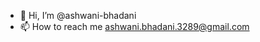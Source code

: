 - 👋 Hi, I’m @ashwani-bhadani
- 📫 How to reach me ashwani.bhadani.3289@gmail.com

<!---
ashwani-bhadani/ashwani-bhadani is a ✨ special ✨ repository because its `README.md` (this file) appears on your GitHub profile.
You can click the Preview link to take a look at your changes.
--->
